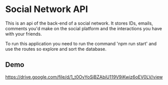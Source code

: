 # Social Network API

This is an api of the back-end of a social network. It stores IDs, emails, comments you'd make on the social platform and the interactions you have with your friends. 

To run this application you need to run the command 'npm run start' and use the routes so explore and sort the database. 

## Demo
https://drive.google.com/file/d/1_t0OvYoSjBZAbiU119V9iKwiz6oEV0LV/view 
